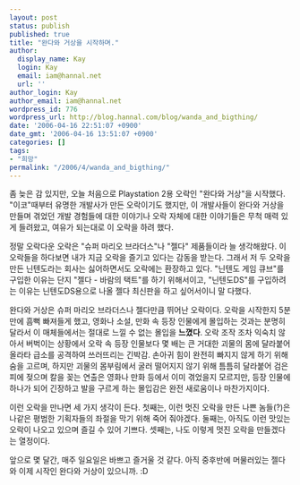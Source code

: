 ```yaml
---
layout: post
status: publish
published: true
title: "완다와 거상을 시작하며."
author:
  display_name: Kay
  login: Kay
  email: iam@hannal.net
  url: ''
author_login: Kay
author_email: iam@hannal.net
wordpress_id: 776
wordpress_url: http://blog.hannal.com/blog/wanda_and_bigthing/
date: '2006-04-16 22:51:07 +0900'
date_gmt: '2006-04-16 13:51:07 +0900'
categories: []
tags:
- "희망"
permalink: "/2006/4/wanda_and_bigthing/"
---
```

<p>좀 늦은 감 있지만, 오늘 처음으로 Playstation 2용 오락인 "완다와 거상"을 시작했다. "이코"때부터 유명한 개발사가 만든 오락이기도 했지만, 이 개발사들이 완다와 거상을 만들며 겪었던 개발 경험들에 대한 이야기나 오락 자체에 대한 이야기들은 무척 매력 있게 들려왔고, 여유가 되는대로 이 오락을 하려 했다.</p>
<p>정말 오락다운 오락은 "슈퍼 마리오 브라더스"나 "젤다" 제품들이라 늘 생각해왔다. 이 오락들을 하다보면 내가 지금 오락을 즐기고 있다는 감동을 받는다. 그래서 저 두 오락을 만든 닌텐도라는 회사는 싫어하면서도 오락에는 환장하고 있다. "닌텐도 게임 큐브"를 구입한 이유는 단지 "젤다 - 바람의 택트"를 하기 위해서이고, "닌텐도DS"를 구입하려는 이유는 닌텐도DS용으로 나올 젤다 최신판을 하고 싶어서이니 말 다했다.</p>
<p>완다와 거상은 슈퍼 마리오 브라더스나 젤다만큼 뛰어난 오락이다. 오락을 시작한지 5분만에 흠뻑 빠져들게 했고, 영화나 소설, 만화 속 등장 인물에게 몰입하는 것과는 분명히 달라서 이 매체들에서는 절대로 느낄 수 없는 몰입을 <strong>느꼈다</strong>. 오락 조작 조차 익숙치 않아서 버벅이는 상황에서 오락 속 등장 인물보다 몇 배는 큰 거대한 괴물의 몸에 달라붙어 올라타 급소를 공격하여 쓰러뜨리는 긴박감. 손아귀 힘이 완전히 빠지지 않게 하기 위해 숨을 고르며, 하지만 괴물의 몸부림에서 굴러 떨어지지 않기 위해 틈틈히 달라붙어 검은 피에 젖으며 칼을 꽂는 연출은 영화나 만화 등에서 이미 겪었을지 모르지만, 등장 인물에 하나가 되어 긴장하고 발을 구르게 하는 몰입감은 완전 새로움이나 마찬가지이다.</p>
<p>이런 오락을 만나면 세 가지 생각이 든다. 첫째는, 이런 멋진 오락을 만든 나쁜 놈들(?)은 나같은 평범한 기획자들의 좌절을 막기 위해 죽어 줘야겠다. 둘째는, 아직도 이런 맛있는 오락이 나오고 있으며 즐길 수 있어 기쁘다. 셋째는, 나도 이렇게 멋진 오락을 만들겠다는 열정이다.</p>
<p>앞으로 몇 달간, 매주 일요일은 바쁘고 즐거울 것 같다. 아직 중후반에 머물러있는 젤다와 이제 시작인 완다와 거상이 있으니까. :D</p>
